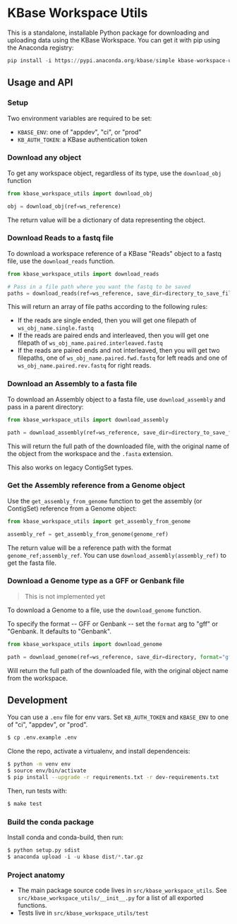 # KBase Workspace Utils

This is a standalone, installable Python package for downloading and uploading data using the KBase Workspace. You can get it with pip using the Anaconda registry:

```py
pip install -i https://pypi.anaconda.org/kbase/simple kbase-workspace-utils==0.0.4
```

## Usage and API

### Setup

Two environment variables are required to be set:
* `KBASE_ENV`: one of "appdev", "ci", or "prod"
* `KB_AUTH_TOKEN`: a KBase authentication token

### Download any object

To get any workspace object, regardless of its type, use the `download_obj` function

```py
from kbase_workspace_utils import download_obj

obj = download_obj(ref=ws_reference)
```

The return value will be a dictionary of data representing the object.

### Download Reads to a fastq file

To download a workspace reference of a KBase "Reads" object to a fastq file, use the `download_reads` function.

```py
from kbase_workspace_utils import download_reads

# Pass in a file path where you want the fastq to be saved
paths = download_reads(ref=ws_reference, save_dir=directory_to_save_file)
```

This will return an array of file paths according to the following rules:

* If the reads are single ended, then you will get one filepath of `ws_obj_name.single.fastq`
* If the reads are paired ends and interleaved, then you will get one filepath of `ws_obj_name.paired.interleaved.fastq`
* If the reads are paired ends and not interleaved, then you will get two filepaths, one of `ws_obj_name.paired.fwd.fastq` for left reads and one of `ws_obj_name.paired.rev.fastq` for right reads.

### Download an Assembly to a fasta file

To download an Assembly object to a fasta file, use `download_assembly` and pass in a parent directory:

```py
from kbase_workspace_utils import download_assembly

path = download_assembly(ref=ws_reference, save_dir=directory_to_save_file)
```

This will return the full path of the downloaded file, with the original name of the object from the workspace and the `.fasta` extension.

This also works on legacy ContigSet types.

### Get the Assembly reference from a Genome object

Use the `get_assembly_from_genome` function to get the assembly (or ContigSet) reference from a Genome object:

```py
from kbase_workspace_utils import get_assembly_from_genome

assembly_ref = get_assembly_from_genome(genome_ref)
```

The return value will be a reference path with the format `genome_ref;assembly_ref`. You can use `download_assembly(assembly_ref)` to get the fasta file.

### Download a Genome type as a GFF or Genbank file

> This is not implemented yet

To download a Genome to a file, use the `download_genome` function.

To specify the format -- GFF or Genbank -- set the `format` arg to "gff" or "Genbank. It defaults to "Genbank".

```py
from kbase_workspace_utils import download_genome

path = download_genome(ref=ws_reference, save_dir=directory, format="gff")
```

Will return the full path of the downloaded file, with the original object name from the workspace.

## Development

You can use a `.env` file for env vars. Set `KB_AUTH_TOKEN` and `KBASE_ENV` to one of "ci", 
"appdev", or "prod".

```sh
$ cp .env.example .env
```

Clone the repo, activate a virtualenv, and install dependenceis:

```sh
$ python -m venv env
$ source env/bin/activate
$ pip install --upgrade -r requirements.txt -r dev-requirements.txt
```

Then, run tests with:

```sh
$ make test
```

### Build the conda package

Install conda and conda-build, then run:

```py
$ python setup.py sdist
$ anaconda upload -i -u kbase dist/*.tar.gz
```

### Project anatomy

* The main package source code lives in `src/kbase_workspace_utils`. See `src/kbase_workspace_utils/__init__.py` for a list of all exported functions.
* Tests live in `src/kbase_workspace_utils/test`
